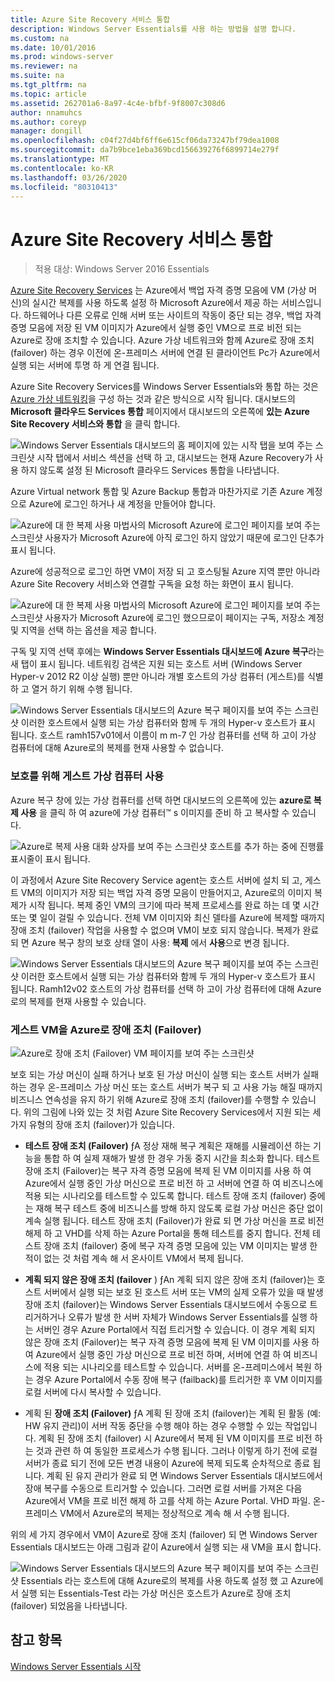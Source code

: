 ```yaml
---
title: Azure Site Recovery 서비스 통합
description: Windows Server Essentials를 사용 하는 방법을 설명 합니다.
ms.custom: na
ms.date: 10/01/2016
ms.prod: windows-server
ms.reviewer: na
ms.suite: na
ms.tgt_pltfrm: na
ms.topic: article
ms.assetid: 262701a6-8a97-4c4e-bfbf-9f8007c308d6
author: nnamuhcs
ms.author: coreyp
manager: dongill
ms.openlocfilehash: c04f27d4bf6ff6e615cf06da73247bf79dea1008
ms.sourcegitcommit: da7b9bce1eba369bcd156639276f6899714e279f
ms.translationtype: MT
ms.contentlocale: ko-KR
ms.lasthandoff: 03/26/2020
ms.locfileid: "80310413"
---
```

# <a name="azure-site-recovery-services-integration"></a>Azure Site Recovery 서비스 통합

>적용 대상: Windows Server 2016 Essentials

[Azure Site Recovery Services](https://docs.microsoft.com/azure/site-recovery/) 는 Azure에서 백업 자격 증명 모음에 VM (가상 머신)의 실시간 복제를 사용 하도록 설정 하 Microsoft Azure에서 제공 하는 서비스입니다. 하드웨어나 다른 오류로 인해 서버 또는 사이트의 작동이 중단 되는 경우, 백업 자격 증명 모음에 저장 된 VM 이미지가 Azure에서 실행 중인 VM으로 프로 비전 되는 Azure로 장애 조치할 수 있습니다. Azure 가상 네트워크와 함께 Azure로 장애 조치 (failover) 하는 경우 이전에 온-프레미스 서버에 연결 된 클라이언트 Pc가 Azure에서 실행 되는 서버에 투명 하 게 연결 됩니다.

Azure Site Recovery Services를 Windows Server Essentials와 통합 하는 것은 [Azure 가상 네트워킹](azure-virtual-network-integration.md)을 구성 하는 것과 같은 방식으로 시작 됩니다. 대시보드의 **Microsoft 클라우드 Services 통합** 페이지에서 대시보드의 오른쪽에 **있는 Azure Site Recovery 서비스와 통합** 을 클릭 합니다.

![Windows Server Essentials 대시보드의 홈 페이지에 있는 시작 탭을 보여 주는 스크린샷 시작 탭에서 서비스 섹션을 선택 하 고, 대시보드는 현재 Azure Recovery가 사용 하지 않도록 설정 된 Microsoft 클라우드 Services 통합을 나타냅니다.](media/azure-site-recovery-1.PNG)

Azure Virtual network 통합 및 Azure Backup 통합과 마찬가지로 기존 Azure 계정으로 Azure에 로그인 하거나 새 계정을 만들어야 합니다.

![Azure에 대 한 복제 사용 마법사의 Microsoft Azure에 로그인 페이지를 보여 주는 스크린샷 사용자가 Microsoft Azure에 아직 로그인 하지 않았기 때문에 로그인 단추가 표시 됩니다.](media/azure-site-recovery-2.PNG)

Azure에 성공적으로 로그인 하면 VM이 저장 되 고 호스팅될 Azure 지역 뿐만 아니라 Azure Site Recovery 서비스와 연결할 구독을 요청 하는 화면이 표시 됩니다.

![Azure에 대 한 복제 사용 마법사의 Microsoft Azure에 로그인 페이지를 보여 주는 스크린샷 사용자가 Microsoft Azure에 로그인 했으므로이 페이지는 구독, 저장소 계정 및 지역을 선택 하는 옵션을 제공 합니다.](media/azure-site-recovery-3.PNG)

구독 및 지역 선택 후에는 **Windows Server Essentials 대시보드에** **Azure 복구**라는 새 탭이 표시 됩니다. 네트워킹 검색은 지원 되는 호스트 서버 (Windows Server Hyper-v 2012 R2 이상 실행) 뿐만 아니라 개별 호스트의 가상 컴퓨터 (게스트)를 식별 하 고 열거 하기 위해 수행 됩니다.

![Windows Server Essentials 대시보드의 Azure 복구 페이지를 보여 주는 스크린샷 이러한 호스트에서 실행 되는 가상 컴퓨터와 함께 두 개의 Hyper-v 호스트가 표시 됩니다. 호스트 ramh157v01에서 이름이 m m-7 인 가상 컴퓨터를 선택 하 고이 가상 컴퓨터에 대해 Azure로의 복제를 현재 사용할 수 없습니다.](media/azure-site-recovery-4.PNG)

### <a name="enabling-guest-virtual-machines-for-protection"></a>보호를 위해 게스트 가상 컴퓨터 사용

Azure 복구 창에 있는 가상 컴퓨터를 선택 하면 대시보드의 오른쪽에 있는 **azure로 복제 사용** 을 클릭 하 여 azure에 가상 컴퓨터™ s 이미지를 준비 하 고 복사할 수 있습니다.

![Azure로 복제 사용 대화 상자를 보여 주는 스크린샷 호스트를 추가 하는 중에 진행률 표시줄이 표시 됩니다.](media/azure-site-recovery-5.PNG)

이 과정에서 Azure Site Recovery Service agent는 호스트 서버에 설치 되 고, 게스트 VM의 이미지가 저장 되는 백업 자격 증명 모음이 만들어지고, Azure로의 이미지 복제가 시작 됩니다. 복제 중인 VM의 크기에 따라 복제 프로세스를 완료 하는 데 몇 시간 또는 몇 일이 걸릴 수 있습니다. 전체 VM 이미지와 최신 델타를 Azure에 복제할 때까지 장애 조치 (failover) 작업을 사용할 수 없으며 VM이 보호 되지 않습니다. 복제가 완료 되 면 Azure 복구 창의 보호 상태 열이 사용: **복제** 에서 **사용**으로 변경 됩니다.

![Windows Server Essentials 대시보드의 Azure 복구 페이지를 보여 주는 스크린샷 이러한 호스트에서 실행 되는 가상 컴퓨터와 함께 두 개의 Hyper-v 호스트가 표시 됩니다. Ramh12v02 호스트의 가상 컴퓨터를 선택 하 고이 가상 컴퓨터에 대해 Azure로의 복제를 현재 사용할 수 있습니다.](media/azure-site-recovery-6.PNG)

### <a name="failover-of-a-guest-vm-to-azure"></a>게스트 VM을 Azure로 장애 조치 (Failover)

![Azure로 장애 조치 (Failover) VM 페이지를 보여 주는 스크린샷](media/azure-site-recovery-7.PNG)

보호 되는 가상 머신이 실패 하거나 보호 된 가상 머신이 실행 되는 호스트 서버가 실패 하는 경우 온-프레미스 가상 머신 또는 호스트 서버가 복구 되 고 사용 가능 해질 때까지 비즈니스 연속성을 유지 하기 위해 Azure로 장애 조치 (failover)를 수행할 수 있습니다. 위의 그림에 나와 있는 것 처럼 Azure Site Recovery Services에서 지원 되는 세 가지 유형의 장애 조치 (failover)가 있습니다.

-   **테스트 장애 조치 (Failover)** ƒA 정상 재해 복구 계획은 재해를 시뮬레이션 하는 기능을 통합 하 여 실제 재해가 발생 한 경우 가동 중지 시간을 최소화 합니다. 테스트 장애 조치 (Failover)는 복구 자격 증명 모음에 복제 된 VM 이미지를 사용 하 여 Azure에서 실행 중인 가상 머신으로 프로 비전 하 고 서버에 연결 하 여 비즈니스에 적용 되는 시나리오를 테스트할 수 있도록 합니다. 테스트 장애 조치 (failover) 중에는 재해 복구 테스트 중에 비즈니스를 방해 하지 않도록 로컬 가상 머신은 중단 없이 계속 실행 됩니다. 테스트 장애 조치 (Failover)가 완료 되 면 가상 머신을 프로 비전 해제 하 고 VHD를 삭제 하는 Azure Portal을 통해 테스트를 중지 합니다. 전체 테스트 장애 조치 (failover) 중에 복구 자격 증명 모음에 있는 VM 이미지는 발생 한 적이 없는 것 처럼 계속 해 서 온사이트 VM에서 복제 됩니다.

-   **계획 되지 않은 장애 조치 (failover** ) ƒAn 계획 되지 않은 장애 조치 (failover)는 호스트 서버에서 실행 되는 보호 된 호스트 서버 또는 VM의 실제 오류가 있을 때 발생 장애 조치 (failover)는 Windows Server Essentials 대시보드에서 수동으로 트리거하거나 오류가 발생 한 서버 자체가 Windows Server Essentials를 실행 하는 서버인 경우 Azure Portal에서 직접 트리거할 수 있습니다. 이 경우 계획 되지 않은 장애 조치 (Failover)는 복구 자격 증명 모음에 복제 된 VM 이미지를 사용 하 여 Azure에서 실행 중인 가상 머신으로 프로 비전 하며, 서버에 연결 하 여 비즈니스에 적용 되는 시나리오를 테스트할 수 있습니다. 서버를 온-프레미스에서 복원 하는 경우 Azure Portal에서 수동 장애 복구 (failback)를 트리거한 후 VM 이미지를 로컬 서버에 다시 복사할 수 있습니다.

-   계획 된 **장애 조치 (Failover)** ƒA 계획 된 장애 조치 (failover)는 계획 된 활동 (예: HW 유지 관리)이 서버 작동 중단을 수행 해야 하는 경우 수행할 수 있는 작업입니다. 계획 된 장애 조치 (failover) 시 Azure에서 복제 된 VM 이미지를 프로 비전 하는 것과 관련 하 여 동일한 프로세스가 수행 됩니다. 그러나 이렇게 하기 전에 로컬 서버가 종료 되기 전에 모든 변경 내용이 Azure에 복제 되도록 순차적으로 종료 됩니다. 계획 된 유지 관리가 완료 되 면 Windows Server Essentials 대시보드에서 장애 복구를 수동으로 트리거할 수 있습니다. 그러면 로컬 서버를 가져온 다음 Azure에서 VM을 프로 비전 해제 하 고를 삭제 하는 Azure Portal. VHD 파일. 온-프레미스 VM에서 Azure로의 복제는 정상적으로 계속 해 서 수행 됩니다.

위의 세 가지 경우에서 VM이 Azure로 장애 조치 (failover) 되 면 Windows Server Essentials 대시보드는 아래 그림과 같이 Azure에서 실행 되는 새 VM을 표시 합니다.

![Windows Server Essentials 대시보드의 Azure 복구 페이지를 보여 주는 스크린샷 Essentials 라는 호스트에 대해 Azure로의 복제를 사용 하도록 설정 했 고 Azure에서 실행 되는 Essentials-Test 라는 가상 머신은 호스트가 Azure로 장애 조치 (failover) 되었음을 나타냅니다.](media/azure-site-recovery-8.PNG)

<a name="see-also"></a>참고 항목
--------
[Windows Server Essentials 시작](get-started.md)

